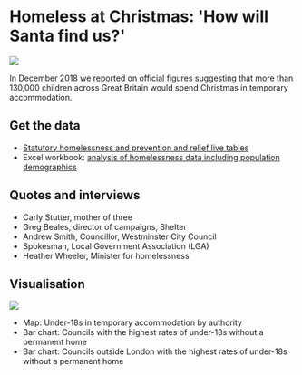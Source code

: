 # Homeless at Christmas: 'How will Santa find us?'

![](https://ichef.bbci.co.uk/news/624/cpsprodpb/0065/production/_104510100_homelessmap9-nc.png)

In December 2018 we [reported](https://www.bbc.co.uk/news/uk-england-46360119) on official figures suggesting that more than 130,000 children across Great Britain would spend Christmas in temporary accommodation.

## Get the data

* [Statutory homelessness and prevention and relief live tables](https://www.gov.uk/government/statistical-data-sets/live-tables-on-homelessness#statutory-homelessness-and-prevention-and-relief-live-tables)
* Excel workbook: [analysis of homelessness data including population demographics](https://github.com/BBC-Data-Unit/homeless-christmas/blob/master/temphomeless.xlsx)

## Quotes and interviews

* Carly Stutter, mother of three
* Greg Beales, director of campaigns, Shelter
* Andrew Smith, Councillor, Westminster City Council
* Spokesman, Local Government Association (LGA) 
* Heather Wheeler, Minister for homelessness 

## Visualisation

![](https://ichef.bbci.co.uk/news/624/cpsprodpb/8FCB/production/_104611863_homelesshighest-nc.png)

* Map: Under-18s in temporary accommodation by authority
* Bar chart: Councils with the highest rates of under-18s without a permanent home
* Bar chart: Councils outside London with the highest rates of under-18s without a permanent home
